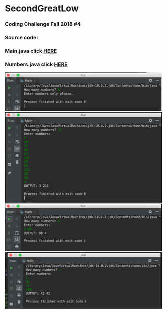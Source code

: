 # SecondGreatLow
### Coding Challenge Fall 2018 #4

### Source code:
### Main.java click [HERE](https://github.com/techinologic/SecondGreatLow/blob/master/src/com/company/Main.java)
### Numbers.java click [HERE](https://github.com/techinologic/SecondGreatLow/blob/master/src/com/company/Number.java)

![SS1](https://github.com/techinologic/SecondGreatLow/blob/master/src/com/company/ss1.PNG)
![SS2](https://github.com/techinologic/SecondGreatLow/blob/master/src/com/company/ss2.PNG)
![SS3](https://github.com/techinologic/SecondGreatLow/blob/master/src/com/company/ss3.PNG)
![SS4](https://github.com/techinologic/SecondGreatLow/blob/master/src/com/company/ss4.PNG)

